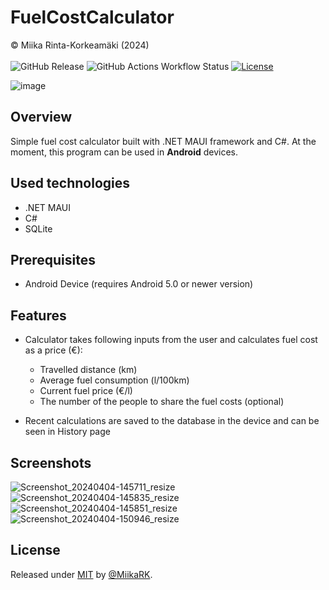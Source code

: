 # FuelCostCalculator 
© Miika Rinta-Korkeamäki (2024) \
\
![GitHub Release](https://img.shields.io/github/v/release/MiikaRK/fuelcostcalculator?color=green&link=https%3A%2F%2Fgithub.com%2FMiikaRK%2Ffuelcostcalculator%2Freleases%2Flatest)
![GitHub Actions Workflow Status](https://img.shields.io/github/actions/workflow/status/MiikaRK/fuelcostcalculator/FuelCostCalculator.yml)
[![License](https://img.shields.io/badge/License-MIT-blue)](#license)


![image](https://github.com/MiikaRK/fuelcostcalculator/assets/94705211/14cb29cd-5a67-48d7-9e75-ac0e7f415cec) 


## Overview

Simple fuel cost calculator built with .NET MAUI framework and C#. At the moment, this program can be used in **Android** devices.

## Used technologies

- .NET MAUI
- C#
- SQLite

## Prerequisites

- Android Device (requires Android 5.0 or newer version)

## Features

- Calculator takes following inputs from the user and calculates fuel cost as a price (€): 
  - Travelled distance (km)
  - Average fuel consumption (l/100km)
  - Current fuel price (€/l)
  - The number of the people to share the fuel costs (optional)
 
- Recent calculations are saved to the database in the device and can be seen in History page

## Screenshots

![Screenshot_20240404-145711_resize](https://github.com/MiikaRK/fuelcostcalculator/assets/94705211/d89f7027-57aa-4f7a-a085-027d59ef2b48)
![Screenshot_20240404-145835_resize](https://github.com/MiikaRK/fuelcostcalculator/assets/94705211/47adc4d9-995a-43f1-96d5-85b78cce4a23)
![Screenshot_20240404-145851_resize](https://github.com/MiikaRK/fuelcostcalculator/assets/94705211/ca5ef09a-554a-4c07-89ed-76adcbf8f998)
![Screenshot_20240404-150946_resize](https://github.com/MiikaRK/fuelcostcalculator/assets/94705211/2026d42f-c6ae-44ce-9711-8508726f943d)

## License

Released under [MIT](/LICENSE) by [@MiikaRK](https://github.com/MiikaRK).

